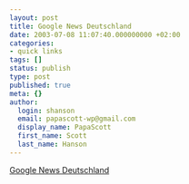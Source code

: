 ```yaml
---
layout: post
title: Google News Deutschland
date: 2003-07-08 11:07:40.000000000 +02:00
categories:
- quick links
tags: []
status: publish
type: post
published: true
meta: {}
author:
  login: shanson
  email: papascott-wp@gmail.com
  display_name: PapaScott
  first_name: Scott
  last_name: Hanson
---
```

<p><a title="This time for real" href="http://news.google.de/">Google News Deutschland</a></p>
